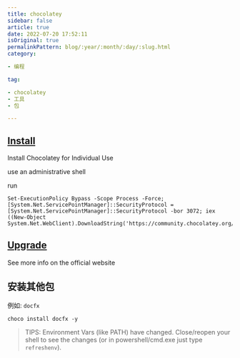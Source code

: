 ```yaml
---  
title: chocolatey
sidebar: false
article: true
date: 2022-07-20 17:52:11
isOriginal: true
permalinkPattern: blog/:year/:month/:day/:slug.html
category:

- 编程

tag:

- chocolatey
- 工具
- 包

---
```



## [Install]

Install Chocolatey for Individual Use

use an administrative shell

run

```shell
Set-ExecutionPolicy Bypass -Scope Process -Force; [System.Net.ServicePointManager]::SecurityProtocol = [System.Net.ServicePointManager]::SecurityProtocol -bor 3072; iex ((New-Object System.Net.WebClient).DownloadString('https://community.chocolatey.org/install.ps1'))
```

## [Upgrade]

See more info on the official website

## 安装其他包

例如: `docfx`

```shell
choco install docfx -y
```

> TIPS: 
Environment Vars (like PATH) have changed. Close/reopen your shell to
see the changes (or in powershell/cmd.exe just type `refreshenv`).

[Install]: https://chocolatey.org/install
[Upgrade]: https://docs.chocolatey.org/en-us/getting-started#upgrade
